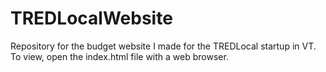 # TREDLocalWebsite
Repository for the budget website I made for the TREDLocal startup in VT.
To view, open the index.html file with a web browser.
